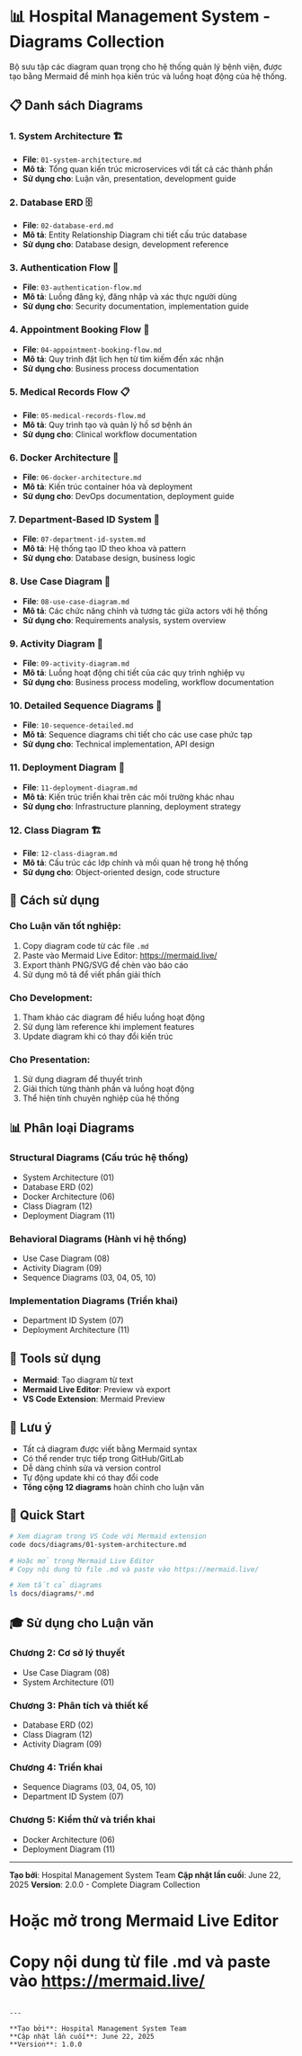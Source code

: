 # 📊 Hospital Management System - Diagrams Collection

Bộ sưu tập các diagram quan trọng cho hệ thống quản lý bệnh viện, được tạo bằng Mermaid để minh họa kiến trúc và luồng hoạt động của hệ thống.

## 📋 Danh sách Diagrams

### 1. **System Architecture** 🏗️
- **File**: `01-system-architecture.md`
- **Mô tả**: Tổng quan kiến trúc microservices với tất cả các thành phần
- **Sử dụng cho**: Luận văn, presentation, development guide

### 2. **Database ERD** 🗄️
- **File**: `02-database-erd.md`
- **Mô tả**: Entity Relationship Diagram chi tiết cấu trúc database
- **Sử dụng cho**: Database design, development reference

### 3. **Authentication Flow** 🔐
- **File**: `03-authentication-flow.md`
- **Mô tả**: Luồng đăng ký, đăng nhập và xác thực người dùng
- **Sử dụng cho**: Security documentation, implementation guide

### 4. **Appointment Booking Flow** 📅
- **File**: `04-appointment-booking-flow.md`
- **Mô tả**: Quy trình đặt lịch hẹn từ tìm kiếm đến xác nhận
- **Sử dụng cho**: Business process documentation

### 5. **Medical Records Flow** 📋
- **File**: `05-medical-records-flow.md`
- **Mô tả**: Quy trình tạo và quản lý hồ sơ bệnh án
- **Sử dụng cho**: Clinical workflow documentation

### 6. **Docker Architecture** 🐳
- **File**: `06-docker-architecture.md`
- **Mô tả**: Kiến trúc container hóa và deployment
- **Sử dụng cho**: DevOps documentation, deployment guide

### 7. **Department-Based ID System** 🏥
- **File**: `07-department-id-system.md`
- **Mô tả**: Hệ thống tạo ID theo khoa và pattern
- **Sử dụng cho**: Database design, business logic

### 8. **Use Case Diagram** 👥
- **File**: `08-use-case-diagram.md`
- **Mô tả**: Các chức năng chính và tương tác giữa actors với hệ thống
- **Sử dụng cho**: Requirements analysis, system overview

### 9. **Activity Diagram** 🔄
- **File**: `09-activity-diagram.md`
- **Mô tả**: Luồng hoạt động chi tiết của các quy trình nghiệp vụ
- **Sử dụng cho**: Business process modeling, workflow documentation

### 10. **Detailed Sequence Diagrams** 🔄
- **File**: `10-sequence-detailed.md`
- **Mô tả**: Sequence diagrams chi tiết cho các use case phức tạp
- **Sử dụng cho**: Technical implementation, API design

### 11. **Deployment Diagram** 🚀
- **File**: `11-deployment-diagram.md`
- **Mô tả**: Kiến trúc triển khai trên các môi trường khác nhau
- **Sử dụng cho**: Infrastructure planning, deployment strategy

### 12. **Class Diagram** 🏗️
- **File**: `12-class-diagram.md`
- **Mô tả**: Cấu trúc các lớp chính và mối quan hệ trong hệ thống
- **Sử dụng cho**: Object-oriented design, code structure

## 🎯 Cách sử dụng

### **Cho Luận văn tốt nghiệp:**
1. Copy diagram code từ các file `.md`
2. Paste vào Mermaid Live Editor: https://mermaid.live/
3. Export thành PNG/SVG để chèn vào báo cáo
4. Sử dụng mô tả để viết phần giải thích

### **Cho Development:**
1. Tham khảo các diagram để hiểu luồng hoạt động
2. Sử dụng làm reference khi implement features
3. Update diagram khi có thay đổi kiến trúc

### **Cho Presentation:**
1. Sử dụng diagram để thuyết trình
2. Giải thích từng thành phần và luồng hoạt động
3. Thể hiện tính chuyên nghiệp của hệ thống

## 📊 Phân loại Diagrams

### **Structural Diagrams** (Cấu trúc hệ thống)
- System Architecture (01)
- Database ERD (02)
- Docker Architecture (06)
- Class Diagram (12)
- Deployment Diagram (11)

### **Behavioral Diagrams** (Hành vi hệ thống)
- Use Case Diagram (08)
- Activity Diagram (09)
- Sequence Diagrams (03, 04, 05, 10)

### **Implementation Diagrams** (Triển khai)
- Department ID System (07)
- Deployment Architecture (11)

## 🔧 Tools sử dụng

- **Mermaid**: Tạo diagram từ text
- **Mermaid Live Editor**: Preview và export
- **VS Code Extension**: Mermaid Preview

## 📝 Lưu ý

- Tất cả diagram được viết bằng Mermaid syntax
- Có thể render trực tiếp trong GitHub/GitLab
- Dễ dàng chỉnh sửa và version control
- Tự động update khi có thay đổi code
- **Tổng cộng 12 diagrams** hoàn chỉnh cho luận văn

## 🚀 Quick Start

```bash
# Xem diagram trong VS Code với Mermaid extension
code docs/diagrams/01-system-architecture.md

# Hoặc mở trong Mermaid Live Editor
# Copy nội dung từ file .md và paste vào https://mermaid.live/

# Xem tất cả diagrams
ls docs/diagrams/*.md
```

## 🎓 Sử dụng cho Luận văn

### **Chương 2: Cơ sở lý thuyết**
- Use Case Diagram (08)
- System Architecture (01)

### **Chương 3: Phân tích và thiết kế**
- Database ERD (02)
- Class Diagram (12)
- Activity Diagram (09)

### **Chương 4: Triển khai**
- Sequence Diagrams (03, 04, 05, 10)
- Department ID System (07)

### **Chương 5: Kiểm thử và triển khai**
- Docker Architecture (06)
- Deployment Diagram (11)

---

**Tạo bởi**: Hospital Management System Team
**Cập nhật lần cuối**: June 22, 2025
**Version**: 2.0.0 - Complete Diagram Collection

# Hoặc mở trong Mermaid Live Editor
# Copy nội dung từ file .md và paste vào https://mermaid.live/
```

---

**Tạo bởi**: Hospital Management System Team  
**Cập nhật lần cuối**: June 22, 2025  
**Version**: 1.0.0
